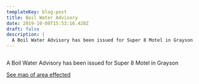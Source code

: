 ```yaml
---
templateKey: blog-post
title: Boil Water Advisory
date: 2019-10-08T15:53:16.428Z
draft: false
description: |
  A Boil Water Advisory has been issued for Super 8 Motel in Grayson
---
```

```

```

A Boil Water Advisory has been issued for Super 8 Motel in Grayson

[See map of area effected](/map/?layer=Advisory&feature=1)
